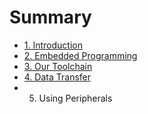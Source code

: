 # Summary

* [1. Introduction](README.md)
* [2. Embedded Programming](c-programming.md)
* [3. Our Toolchain](setting-up-your-environment.md)
* [4. Data Transfer](serial-peripheral-interface-spi.md)
* 5. Using Peripherals

